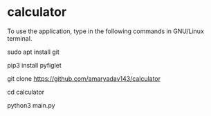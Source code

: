 # calculator
To use the application, type in the following commands in GNU/Linux terminal.

sudo apt install git

pip3 install pyfiglet

git clone https://github.com/amaryadav143/calculator

cd calculator

python3 main.py
